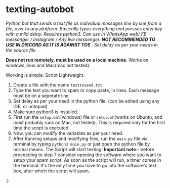 # texting-autobot
*Python bot that sends a text file as individual messages line by line from a file, over to any platform. Basically types everything and presses enter key with a mild delay. Requires python3. Can use in WhatsApp web/ FB messanger / Instagram / Any live messenger. **NOT RECOMMENDED TO USE IN DISCORD AS IT IS AGAINST TOS** . Set delay as per your needs in the source file*.

**Does not run remotely, must be used on a local machine**. Works on windows,linux and Mac(mac not tested). 

Working is simple. Script Lightweight.
1. Create a file with the name `texttosend.txt`. 
2. Type the text you want to spam or copy paste, in lines. Each message must be on a seperate line.
3. Set delay as per your need in the python file. (can be edited using any IDE, or notepad)
4. Make sure python3 is installed. 
5. First run the `setup.bat`(windows) file or `setup.sh`(works on Ubuntu, and most probably runs on Mac, not tested). This is required only for the first time the script is executed.
6. Now, you can modify the variables as per your need.
7. After Running setups and modifying files, run the `main.py` file via terminal by typing `python3 main.py` or just open the python file by normal means. The Script will start texting!
**Important note**:- before proceeding to step 7 consider opening the software where you want to setup your spam script. As soon as the script will run, a timer comes in the terminal. It's the only time you have to go into the software's text box, after which the script will spam.

:) 

